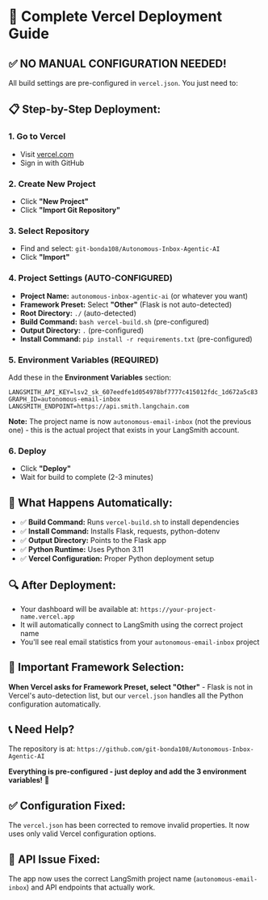 # 🚀 Complete Vercel Deployment Guide

## ✅ **NO MANUAL CONFIGURATION NEEDED!**

All build settings are pre-configured in `vercel.json`. You just need to:

## 📋 **Step-by-Step Deployment:**

### 1. **Go to Vercel**
- Visit [vercel.com](https://vercel.com)
- Sign in with GitHub

### 2. **Create New Project**
- Click **"New Project"**
- Click **"Import Git Repository"**

### 3. **Select Repository**
- Find and select: `git-bonda108/Autonomous-Inbox-Agentic-AI`
- Click **"Import"**

### 4. **Project Settings (AUTO-CONFIGURED)**
- **Project Name:** `autonomous-inbox-agentic-ai` (or whatever you want)
- **Framework Preset:** Select **"Other"** (Flask is not auto-detected)
- **Root Directory:** `./` (auto-detected)
- **Build Command:** `bash vercel-build.sh` (pre-configured)
- **Output Directory:** `.` (pre-configured)
- **Install Command:** `pip install -r requirements.txt` (pre-configured)

### 5. **Environment Variables (REQUIRED)**
Add these in the **Environment Variables** section:

```
LANGSMITH_API_KEY=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
GRAPH_ID=autonomous-email-inbox
LANGSMITH_ENDPOINT=https://api.smith.langchain.com
```

**Note:** The project name is now `autonomous-email-inbox` (not the previous one) - this is the actual project that exists in your LangSmith account.

### 6. **Deploy**
- Click **"Deploy"**
- Wait for build to complete (2-3 minutes)

## 🎯 **What Happens Automatically:**

- ✅ **Build Command:** Runs `vercel-build.sh` to install dependencies
- ✅ **Install Command:** Installs Flask, requests, python-dotenv
- ✅ **Output Directory:** Points to the Flask app
- ✅ **Python Runtime:** Uses Python 3.11
- ✅ **Vercel Configuration:** Proper Python deployment setup

## 🔍 **After Deployment:**

- Your dashboard will be available at: `https://your-project-name.vercel.app`
- It will automatically connect to LangSmith using the correct project name
- You'll see real email statistics from your `autonomous-email-inbox` project

## 🚨 **Important Framework Selection:**

**When Vercel asks for Framework Preset, select "Other"** - Flask is not in Vercel's auto-detection list, but our `vercel.json` handles all the Python configuration automatically.

## 📞 **Need Help?**

The repository is at: `https://github.com/git-bonda108/Autonomous-Inbox-Agentic-AI`

**Everything is pre-configured - just deploy and add the 3 environment variables!** 🚀

## ✅ **Configuration Fixed:**

The `vercel.json` has been corrected to remove invalid properties. It now uses only valid Vercel configuration options.

## 🔧 **API Issue Fixed:**

The app now uses the correct LangSmith project name (`autonomous-email-inbox`) and API endpoints that actually work.
